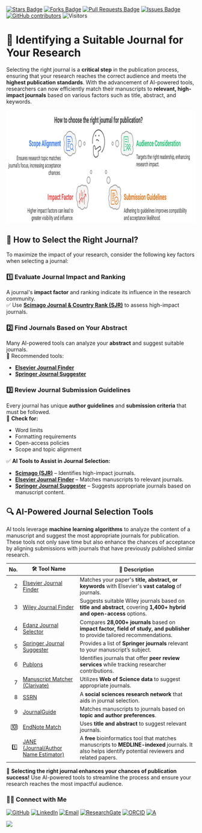 <a href="https://github.com/drshahizan/short-course/stargazers"><img src="https://img.shields.io/github/stars/drshahizan/short-course" alt="Stars Badge"/></a>
<a href="https://github.com/drshahizan/short-course/network/members"><img src="https://img.shields.io/github/forks/drshahizan/short-course" alt="Forks Badge"/></a>
<a href="https://github.com/drshahizan/short-course/pulls"><img src="https://img.shields.io/github/issues-pr/drshahizan/short-course" alt="Pull Requests Badge"/></a>
<a href="https://github.com/drshahizan/short-course"><img src="https://img.shields.io/github/issues/drshahizan/short-course" alt="Issues Badge"/></a>
<a href="https://github.com/drshahizan/short-course/graphs/contributors"><img alt="GitHub contributors" src="https://img.shields.io/github/contributors/drshahizan/short-course?color=2b9348"></a>
![Visitors](https://api.visitorbadge.io/api/visitors?path=https%3A%2F%2Fgithub.com%2Fdrshahizan%2Fshort-course&labelColor=%23d9e3f0&countColor=%23697689&style=flat)

# 📌 Identifying a Suitable Journal for Your Research

Selecting the right journal is a **critical step** in the publication process, ensuring that your research reaches the correct audience and meets the **highest publication standards**. With the advancement of AI-powered tools, researchers can now efficiently match their manuscripts to **relevant, high-impact journals** based on various factors such as title, abstract, and keywords.

<a href="https://github.com/drshahizan/short-course/blob/main/workshop/25AIwriting">
 <img src="journal.png" alt="Dr Shahizan AI tools"  height="300">
</a>
  
## 🎯 **How to Select the Right Journal?**
To maximize the impact of your research, consider the following key factors when selecting a journal:

### **1️⃣ Evaluate Journal Impact and Ranking**  
A journal's **impact factor** and ranking indicate its influence in the research community.  
✅ Use **[Scimago Journal & Country Rank (SJR)](https://www.scimagojr.com/)** to assess high-impact journals.

### **2️⃣ Find Journals Based on Your Abstract**  
Many AI-powered tools can analyze your **abstract** and suggest suitable journals.  
🔹 Recommended tools:  
- **[Elsevier Journal Finder](https://journalfinder.elsevier.com/)**  
- **[Springer Journal Suggester](https://journalsuggester.springer.com/)**  

### **3️⃣ Review Journal Submission Guidelines**  
Every journal has unique **author guidelines** and **submission criteria** that must be followed.  
📌 **Check for:**  
- Word limits  
- Formatting requirements  
- Open-access policies  
- Scope and topic alignment  

✅ **AI Tools to Assist in Journal Selection:**  
- **[Scimago (SJR)](https://www.scimagojr.com/)** – Identifies high-impact journals.  
- **[Elsevier Journal Finder](https://journalfinder.elsevier.com/)** – Matches manuscripts to relevant journals.  
- **[Springer Journal Suggester](https://journalsuggester.springer.com/)** – Suggests appropriate journals based on manuscript content.  

## 🔍 **AI-Powered Journal Selection Tools**
AI tools leverage **machine learning algorithms** to analyze the content of a manuscript and suggest the most appropriate journals for publication. These tools not only save time but also enhance the chances of acceptance by aligning submissions with journals that have previously published similar research.

|  No. | 🛠 **Tool Name** | 📖 **Description** |
| ---: | ---------------- | ------------------ |
| 2 | [Elsevier Journal Finder](https://journalfinder.elsevier.com/) | Matches your paper's **title, abstract, or keywords** with Elsevier's **vast catalog** of journals. |
| 3| [Wiley Journal Finder](https://journalfinder.wiley.com/search?type=match) | Suggests suitable Wiley journals based on **title and abstract**, covering **1,400+ hybrid and open-access** options. |
| 4 | [Edanz Journal Selector](https://www.edanz.com/journal-selector) | Compares **28,000+ journals** based on **impact factor, field of study, and publisher** to provide tailored recommendations. |
| 5 | [Springer Journal Suggester](https://journalsuggester.springer.com/) | Provides a list of **Springer journals** relevant to your manuscript’s subject. |
| 6 | [Publons](https://publons.com/) | Identifies journals that offer **peer review services** while tracking researcher contributions. |
| 7 | [Manuscript Matcher (Clarivate)](https://mjl.clarivate.com/manuscript-matcher) | Utilizes **Web of Science data** to suggest appropriate journals. |
| 8 | [SSRN](https://www.ssrn.com/index.cfm/en/) | A **social sciences research network** that aids in journal selection. |
|9 | [JournalGuide](https://www.journalguide.com/) | Matches manuscripts to journals based on **topic and author preferences**. |
| 🔟 | [EndNote Match](https://support.clarivate.com/Endnote/s/article/EndNote-Manuscript-Matcher?language=en_US) | Uses **title and abstract** to suggest relevant journals. |
| 1️⃣ | [JANE (Journal/Author Name Estimator)](https://jane.biosemantics.org/) | A **free** bioinformatics tool that matches manuscripts to **MEDLINE-indexed** journals. It also helps identify potential reviewers and related papers. |

🚀 **Selecting the right journal enhances your chances of publication success!** Use AI-powered tools to streamline the process and ensure your research reaches the most impactful audience.


### 🙌🏻 Connect with Me
<p align="left">
    <a href="https://github.com/drshahizan" target="_blank"><img alt="GitHub" src="https://img.shields.io/badge/-@drshahizan-181717?style=flat-square&logo=GitHub&logoColor=white"></a>
    <a href="https://www.linkedin.com/in/drshahizan" target="_blank"><img alt="LinkedIn" src="https://img.shields.io/badge/-drshahizan-blue?style=flat-square&logo=Linkedin&logoColor=white&link=https://www.linkedin.com/in/drshahizan/"></a>
    <a href="mailto:shahizan@utm.my" target="_blank"><img alt="Email" src="https://img.shields.io/badge/-shahizan@utm.my-c14438?style=flat-square&logo=Gmail&logoColor=white&link=mailto:shahizan@utm.my.com"></a>
    <a href="https://www.researchgate.net/profile/Mohd-Othman-28" target="_blank"><img alt="ResearchGate" src="https://img.shields.io/badge/-ResearchGate-00CCBB?style=flat-square&logo=ResearchGate&logoColor=white"></a>
    <a href="https://orcid.org/0000-0003-4261-1873" target="_blank"><img alt="ORCID" src="https://img.shields.io/badge/-ORCID-A6CE39?style=flat-square&logo=ORCID&logoColor=white"></a> 
 <a href="https://visitorbadge.io/status?path=https%3A%2F%2Fgithub.com%2Fdrshahizan" target="_blank"><img alt="A" src="https://api.visitorbadge.io/api/visitors?path=https%3A%2F%2Fgithub.com%2Fdrshahizan&labelColor=%23697689&countColor=%23555555&style=plastic"></a>
 
![](https://hit.yhype.me/github/profile?user_id=81284918)
</p>


